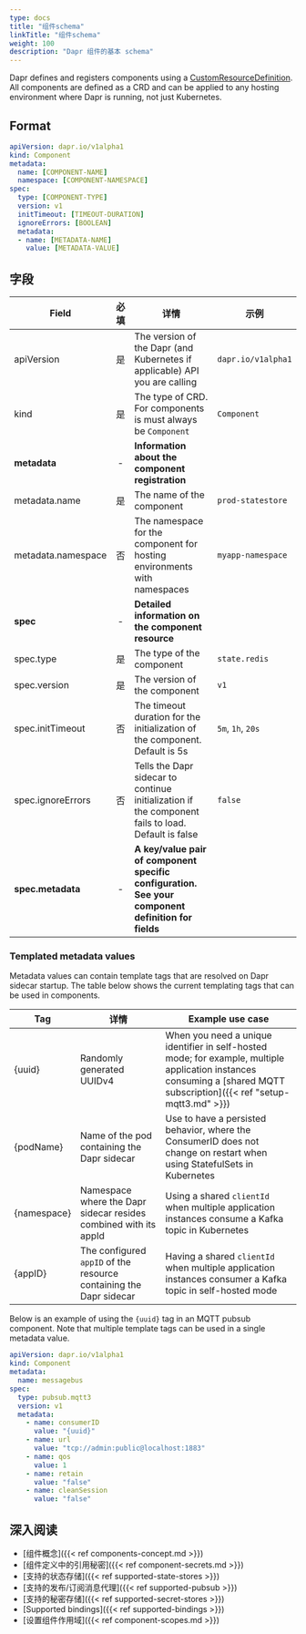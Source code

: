 ```yaml
---
type: docs
title: "组件schema"
linkTitle: "组件schema"
weight: 100
description: "Dapr 组件的基本 schema"
---
```


Dapr defines and registers components using a [CustomResourceDefinition](https://kubernetes.io/docs/tasks/extend-kubernetes/custom-resources/custom-resource-definitions/). All components are defined as a CRD and can be applied to any hosting environment where Dapr is running, not just Kubernetes.

## Format

```yaml
apiVersion: dapr.io/v1alpha1
kind: Component
metadata:
  name: [COMPONENT-NAME]
  namespace: [COMPONENT-NAMESPACE]
spec:
  type: [COMPONENT-TYPE]
  version: v1
  initTimeout: [TIMEOUT-DURATION]
  ignoreErrors: [BOOLEAN]
  metadata:
  - name: [METADATA-NAME]
    value: [METADATA-VALUE]
```

## 字段

| Field              | 必填 | 详情                                                                                                 | 示例                 |
| ------------------ |:--:| -------------------------------------------------------------------------------------------------- | ------------------ |
| apiVersion         | 是  | The version of the Dapr (and Kubernetes if applicable) API you are calling                         | `dapr.io/v1alpha1` |
| kind               | 是  | The type of CRD. For components is must always be `Component`                                      | `Component`        |
| **metadata**       | -  | **Information about the component registration**                                                   |                    |
| metadata.name      | 是  | The name of the component                                                                          | `prod-statestore`  |
| metadata.namespace | 否  | The namespace for the component for hosting environments with namespaces                           | `myapp-namespace`  |
| **spec**           | -  | **Detailed information on the component resource**                                                 |                    |
| spec.type          | 是  | The type of the component                                                                          | `state.redis`      |
| spec.version       | 是  | The version of the component                                                                       | `v1`               |
| spec.initTimeout   | 否  | The timeout duration for the initialization of the component. Default is 5s                        | `5m`, `1h`, `20s`  |
| spec.ignoreErrors  | 否  | Tells the Dapr sidecar to continue initialization if the component fails to load. Default is false | `false`            |
| **spec.metadata**  | -  | **A key/value pair of component specific configuration. See your component definition for fields** |                    |

### Templated metadata values

Metadata values can contain template tags that are resolved on Dapr sidecar startup. The table below shows the current templating tags that can be used in components.

| Tag         | 详情                                                                 | Example use case                                                                                                                                                        |
| ----------- | ------------------------------------------------------------------ | ----------------------------------------------------------------------------------------------------------------------------------------------------------------------- |
| {uuid}      | Randomly generated UUIDv4                                          | When you need a unique identifier in self-hosted mode; for example, multiple application instances consuming a [shared MQTT subscription]({{< ref "setup-mqtt3.md" >}}) |
| {podName}   | Name of the pod containing the Dapr sidecar                        | Use to have a persisted behavior, where the ConsumerID does not change on restart when using StatefulSets in Kubernetes                                                 |
| {namespace} | Namespace where the Dapr sidecar resides combined with its appId   | Using a shared `clientId` when multiple application instances consume a Kafka topic in Kubernetes                                                                       |
| {appID}     | The configured `appID` of the resource containing the Dapr sidecar | Having a shared `clientId` when multiple application instances consumer a Kafka topic in self-hosted mode                                                               |

Below is an example of using the `{uuid}` tag in an MQTT pubsub component. Note that multiple template tags can be used in a single metadata value.

```yaml
apiVersion: dapr.io/v1alpha1
kind: Component
metadata:
  name: messagebus
spec:
  type: pubsub.mqtt3
  version: v1
  metadata:
    - name: consumerID
      value: "{uuid}"
    - name: url
      value: "tcp://admin:public@localhost:1883"
    - name: qos
      value: 1
    - name: retain
      value: "false"
    - name: cleanSession
      value: "false"
```

## 深入阅读
- [组件概念]({{< ref components-concept.md >}})
- [组件定义中的引用秘密]({{< ref component-secrets.md >}})
- [支持的状态存储]({{< ref supported-state-stores >}})
- [支持的发布/订阅消息代理]({{< ref supported-pubsub >}})
- [支持的秘密存储]({{< ref supported-secret-stores >}})
- [Supported bindings]({{< ref supported-bindings >}})
- [设置组件作用域]({{< ref component-scopes.md >}})
